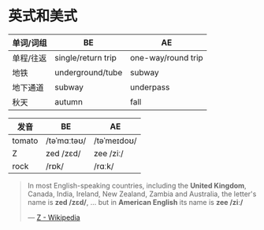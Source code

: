 # 英式和美式

| 单词/词组 | BE                 | AE                 |
| --------- | ------------------ | ------------------ |
| 单程/往返 | single/return trip | one-way/round trip |
| 地铁      | underground/tube   | subway             |
| 地下通道  | subway             | underpass          |
| 秋天      | autumn             | fall               |

| 发音                                 | BE          | AE          |
| ------------------------------------ | ----------- | ----------- |
| tomato                               | /təˈmɑːtəʊ/ | /təˈmeɪdoʊ/ |
| <span id="z" class="target">Z</span> | zed /zɛd/   | zee /ziː/   |
| rock                                 | /rɒk/       | /rɑːk/      |

> In most English-speaking countries, including the **United Kingdom**, Canada, India, Ireland, New Zealand, Zambia and Australia, the letter's name is **zed /zɛd/**, ... but in **American English** its name is **zee /ziː/**
> 
> — [Z - Wikipedia](https://en.wikipedia.org/wiki/Z)

<!-- TODO 专门搜一下应该已经有很好的总结 -->
